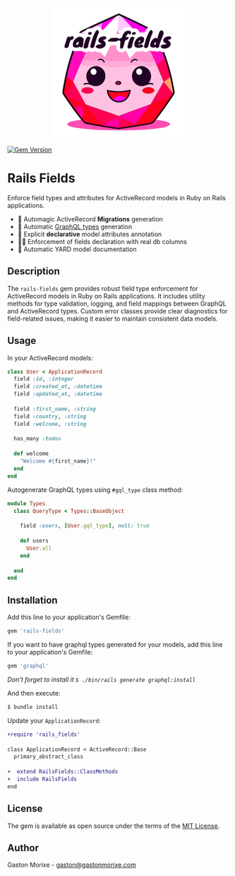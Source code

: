 <p align="center">
  <a href="https://rails-fields.dev" target="_blank"><img src="./assets/logo.svg" width="300" /></a>
</p>

[![Gem Version](https://badge.fury.io/rb/rails-fields.svg)](https://badge.fury.io/rb/rails-fields)

# Rails Fields

Enforce field types and attributes for ActiveRecord models in Ruby on Rails applications.

- 🚀 Automagic ActiveRecord **Migrations** generation
- 🦄 Automatic [GraphQL types](https://graphql-ruby.org/type_definitions/objects.html) generation
- 📝 Explicit **declarative** model attributes annotation
- 💪🏻 Enforcement of fields declaration with real db columns
- 📜 Automatic YARD model documentation

## Description
The `rails-fields` gem provides robust field type enforcement for ActiveRecord models in Ruby on Rails applications. It includes utility methods for type validation, logging, and field mappings between GraphQL and ActiveRecord types. Custom error classes provide clear diagnostics for field-related issues, making it easier to maintain consistent data models.

## Usage

In your ActiveRecord models:

```ruby
class User < ApplicationRecord
  field :id, :integer
  field :created_at, :datetime
  field :updated_at, :datetime

  field :first_name, :string
  field :country, :string
  field :welcome, :string

  has_many :todos
  
  def welcome
    "Welcome #{first_name}!"
  end
end
```

Autogenerate GraphQL types using `#gql_type` class method:

```ruby
module Types
  class QueryType < Types::BaseObject
    
    field :users, [User.gql_type], null: true
    
    def users
      User.all
    end
    
  end
end
```

## Installation

Add this line to your application's Gemfile:

```ruby
gem 'rails-fields'
```

If you want to have graphql types generated for your models, add this line to your application's Gemfile:

```ruby
gem 'graphql'
```

*Don't forget to install it `$ ./bin/rails generate graphql:install`*

And then execute:

```bash
$ bundle install
```
Update your `ApplicationRecord`:

```patch
+require 'rails_fields'

class ApplicationRecord < ActiveRecord::Base
  primary_abstract_class

+  extend RailsFields::ClassMethods
+  include RailsFields
end
```

## License

The gem is available as open source under the terms of the [MIT License](https://opensource.org/licenses/MIT).

## Author

Gaston Morixe - gaston@gastonmorixe.com
